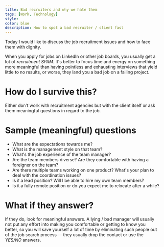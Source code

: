 ```yaml
---
title: Bad recruiters and why we hate them
tags: [Work, Technology]
style: 
color: blue
description: How to spot a bad recruiter / client fast
---
```


Today I would like to discuss the job recruitment issues and how to face them with dignity.

When you apply for jobs on LinkedIn or other job boards, you usually get a lot of *recruitment SPAM*.
It's better to focus time and energy on something more meaningful than having pointless and exhausting interviews that yield little to no results, or worse, they land you a bad job on a failing project.

# How do I survive this?

Either don't work with recruitment agencies but with the client itself or ask them meaningful questions in regard to the job.

# Sample (meaningful) questions

* What are the expectations towards me?
* What is the management style on that team?
* What's the job experience of the team manager?
* Are the team members diverse? Are they comfortable with having a foreigner on the team?
* Are there multiple teams working on one product? What's your plan to deal with the coordination issues?
* Is it a lead position? Will I be able to hire my own team members?
* Is it a fully remote position or do you expect me to relocate after a while?

# What if they answer?

If they do, look for meaningful answers. A lying / bad manager will usually not put any effort into making you comfortable or getting to know you better, so you will save yourself a lot of time by eliminating such people out of the job search process -- they usually drop the contact or use the *YES/NO* answers.